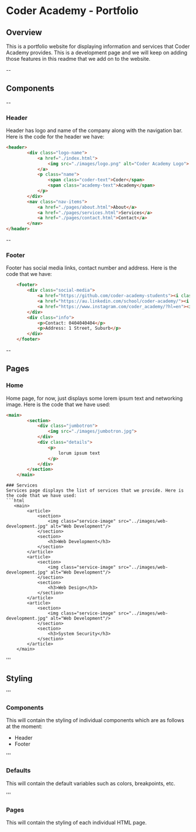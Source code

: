 # Coder Academy - Portfolio

## Overview
This is a portfolio website for displaying information and services that Coder Academy provides. This is a development page and we will keep on adding those features in this readme that we add on to the website.

--
## Components

--
### Header
Header has logo and name of the company along with the navigation bar. Here is the code for the header we have:
```html
<header>
        <div class="logo-name">
            <a href="./index.html">
                <img src="./images/logo.png" alt="Coder Academy Logo">
            </a>
            <p class="name">
                <span class="coder-text">Coder</span> 
                <span class="academy-text">Academy</span>
            </p>
        </div>
        <nav class="nav-items">
            <a href="./pages/about.html">About</a>
            <a href="./pages/services.html">Services</a>
            <a href="./pages/contact.html">Contact</a>
        </nav>
</header>
```

--
### Footer
Footer has social media links, contact number and address. Here is the code that we have:
```html
    <footer>
        <div class="social-media">
            <a href="https://github.com/coder-academy-students"><i class="fa-brands fa-github"></i></a>
            <a href="https://au.linkedin.com/school/coder-academy/"><i class="fa-brands fa-linkedin"></i></a>
            <a href="https://www.instagram.com/coder_academy/?hl=en"><i class="fa-brands fa-instagram"></i></a>
        </div>
        <div class="info">
            <p>Contact: 0404040404</p>
            <p>Address: 1 Street, Suburb</p>
        </div>
    </footer>
```

--
## Pages

### Home
Home page, for now, just displays some lorem ipsum text and networking image.
Here is the code that we have used:
```html
<main>
        <section>
            <div class="jumbotron">
                <img src="./images/jumbotron.jpg">
            </div>
            <div class="details">
                <p>
                    lorum ipsum text
                </p>
            </div>
        </section>
    </main>
```

```
### Services
Services page displays the list of services that we provide. Here is the code that we have used:
```html
   <main>
        <article>
            <section>
                <img class="service-image" src="../images/web-development.jpg" alt="Web Development"/>
            </section>
            <section>
                <h3>Web Development</h3>
            </section>
        </article>
        <article>
            <section>
                <img class="service-image" src="../images/web-development.jpg" alt="Web Development"/>
            </section>
            <section>
                <h3>Web Design</h3>
            </section>
        </article>
        <article>
            <section>
                <img class="service-image" src="../images/web-development.jpg" alt="Web Development"/>
            </section>
            <section>
                <h3>System Security</h3>
            </section>
        </article>
    </main>
```

'''
## Styling

'''
### Components
This will contain the styling of individual components which are as follows at the moment:
- Header
- Footer

'''
### Defaults
This will contain the default variables such as colors, breakpoints, etc.

'''
### Pages
This will contain the styling of each individual HTML page.